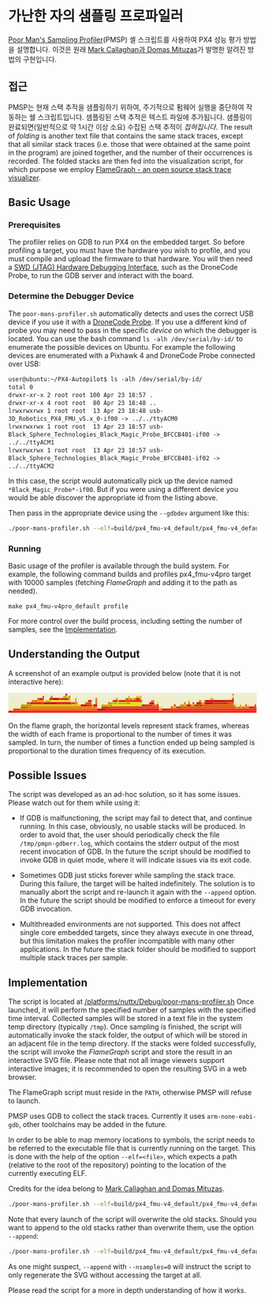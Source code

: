 # 가난한 자의 샘플링 프로파일러

[Poor Man's Sampling Profiler](https://github.com/PX4/PX4-Autopilot/blob/master/platforms/nuttx/Debug/poor-mans-profiler.sh)(PMSP) 셸 스크립트를 사용하여 PX4 성능 평가 방법을 설명합니다. 이것은 원래 [Mark Callaghan과 Domas Mituzas](https://poormansprofiler.org/)가 발명한 알려진 방법의 구현입니다.

## 접근

PMSP는 현재 스택 추적을 샘플링하기 위하여, 주기적으로 펌웨어 실행을 중단하여 작동하는 쉘 스크립트입니다. 샘플링된 스택 추적은 텍스트 파일에 추가됩니다. 샘플링이 완료되면(일반적으로 약 1시간 이상 소요) 수집된 스택 추적이 *접혀집니다*. The result of *folding* is another text file that contains the same stack traces, except that all similar stack traces (i.e. those that were obtained at the same point in the program) are joined together, and the number of their occurrences is recorded. The folded stacks are then fed into the visualization script, for which purpose we employ [FlameGraph - an open source stack trace visualizer](http://www.brendangregg.com/flamegraphs.html).

## Basic Usage

### Prerequisites

The profiler relies on GDB to run PX4 on the embedded target. So before profiling a target, you must have the hardware you wish to profile, and you must compile and upload the firmware to that hardware. You will then need a [SWD (JTAG) Hardware Debugging Interface](../debug/swd_debug.md#debug-probes), such as the DroneCode Probe, to run the GDB server and interact with the board.


### Determine the Debugger Device

The `poor-mans-profiler.sh` automatically detects and uses the correct USB device if you use it with a [DroneCode Probe](../debug/swd_debug.md#dronecode-probe). If you use a different kind of probe you may need to pass in the specific _device_ on which the debugger is located. You can use the bash command `ls -alh /dev/serial/by-id/` to enumerate the possible devices on Ubuntu. For example the following devices are enumerated with a Pixhawk 4 and DroneCode Probe connected over USB:
```
user@ubuntu:~/PX4-Autopilot$ ls -alh /dev/serial/by-id/
total 0
drwxr-xr-x 2 root root 100 Apr 23 18:57 .
drwxr-xr-x 4 root root  80 Apr 23 18:48 ..
lrwxrwxrwx 1 root root  13 Apr 23 18:48 usb-3D_Robotics_PX4_FMU_v5.x_0-if00 -> ../../ttyACM0
lrwxrwxrwx 1 root root  13 Apr 23 18:57 usb-Black_Sphere_Technologies_Black_Magic_Probe_BFCCB401-if00 -> ../../ttyACM1
lrwxrwxrwx 1 root root  13 Apr 23 18:57 usb-Black_Sphere_Technologies_Black_Magic_Probe_BFCCB401-if02 -> ../../ttyACM2
```

In this case, the script would automatically pick up the device named `*Black_Magic_Probe*-if00`. But if you were using a different device you would be able discover the appropriate id from the listing above.

Then pass in the appropriate device using the `--gdbdev` argument like this:
```bash
./poor-mans-profiler.sh --elf=build/px4_fmu-v4_default/px4_fmu-v4_default.elf --nsamples=30000 --gdbdev=/dev/ttyACM2
```


### Running

Basic usage of the profiler is available through the build system. For example, the following command builds and profiles px4_fmu-v4pro target with 10000 samples (fetching *FlameGraph* and adding it to the path as needed).

```
make px4_fmu-v4pro_default profile
```

For more control over the build process, including setting the number of samples, see the [Implementation](#implementation).

## Understanding the Output

A screenshot of an example output is provided below (note that it is not interactive here):

![FlameGraph Example](../../assets/debug/flamegraph-example.png)

On the flame graph, the horizontal levels represent stack frames, whereas the width of each frame is proportional to the number of times it was sampled. In turn, the number of times a function ended up being sampled is proportional to the duration times frequency of its execution.

## Possible Issues

The script was developed as an ad-hoc solution, so it has some issues. Please watch out for them while using it:

* If GDB is malfunctioning, the script may fail to detect that, and continue running. In this case, obviously, no usable stacks will be produced. In order to avoid that, the user should periodically check the file `/tmp/pmpn-gdberr.log`, which contains the stderr output of the most recent invocation of GDB. In the future the script should be modified to invoke GDB in quiet mode, where it will indicate issues via its exit code.

* Sometimes GDB just sticks forever while sampling the stack trace. During this failure, the target will be halted indefinitely. The solution is to manually abort the script and re-launch it again with the `--append` option. In the future the script should be modified to enforce a timeout for every GDB invocation.

* Multithreaded environments are not supported. This does not affect single core embedded targets, since they always execute in one thread, but this limitation makes the profiler incompatible with many other applications. In the future the stack folder should be modified to support multiple stack traces per sample.

## Implementation

The script is located at [/platforms/nuttx/Debug/poor-mans-profiler.sh](https://github.com/PX4/PX4-Autopilot/blob/master/platforms/nuttx/Debug/poor-mans-profiler.sh) Once launched, it will perform the specified number of samples with the specified time interval. Collected samples will be stored in a text file in the system temp directory (typically `/tmp`). Once sampling is finished, the script will automatically invoke the stack folder, the output of which will be stored in an adjacent file in the temp directory. If the stacks were folded successfully, the script will invoke the *FlameGraph* script and store the result in an interactive SVG file. Please note that not all image viewers support interactive images; it is recommended to open the resulting SVG in a web browser.

The FlameGraph script must reside in the `PATH`, otherwise PMSP will refuse to launch.

PMSP uses GDB to collect the stack traces. Currently it uses `arm-none-eabi-gdb`, other toolchains may be added in the future.

In order to be able to map memory locations to symbols, the script needs to be referred to the executable file that is currently running on the target. This is done with the help of the option `--elf=<file>`, which expects a path (relative to the root of the repository) pointing to the location of the currently executing ELF.

Credits for the idea belong to [Mark Callaghan and Domas Mituzas](https://dom.as/2009/02/15/poor-mans-contention-profiling/).

```bash
./poor-mans-profiler.sh --elf=build/px4_fmu-v4_default/px4_fmu-v4_default.elf --nsamples=30000
```

Note that every launch of the script will overwrite the old stacks. Should you want to append to the old stacks rather than overwrite them, use the option `--append`:

```bash
./poor-mans-profiler.sh --elf=build/px4_fmu-v4_default/px4_fmu-v4_default.elf --nsamples=30000 --append
```

As one might suspect, `--append` with `--nsamples=0` will instruct the script to only regenerate the SVG without accessing the target at all.

Please read the script for a more in depth understanding of how it works.
